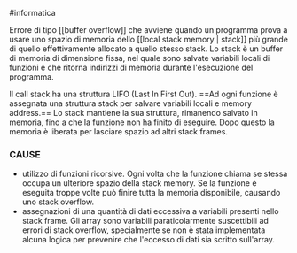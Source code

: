 #informatica 

Errore di tipo [[buffer overflow]] che avviene quando un programma prova a usare uno spazio di memoria dello [[local stack memory | stack]] più grande di quello effettivamente allocato a quello stesso stack.
Lo stack è un buffer di memoria di dimensione fissa, nel quale sono salvate variabili locali di funzioni e che ritorna indirizzi di memoria durante l'esecuzione del programma.

Il call stack ha una struttura LIFO (Last In First Out). ==Ad ogni funzione è assegnata una struttura stack per salvare variabili locali e memory address.== Lo stack mantiene la sua struttura, rimanendo salvato in memoria, fino a che la funzione non ha finito di eseguire. Dopo questo la memoria è liberata per lasciare spazio ad altri stack frames.

### CAUSE 
- utilizzo di funzioni ricorsive. Ogni volta che la funzione chiama se stessa occupa un ulteriore spazio della stack memory. Se la funzione è eseguita troppe volte può finire tutta la memoria disponibile, causando uno stack overflow.
- assegnazioni di una quantità di dati eccessiva a variabili presenti nello stack frame. Gli array sono variabili paraticolarmente suscettibili ad errori di stack overflow, specialmente se non è stata implementata alcuna logica per prevenire che l'eccesso di dati sia scritto sull'array.



